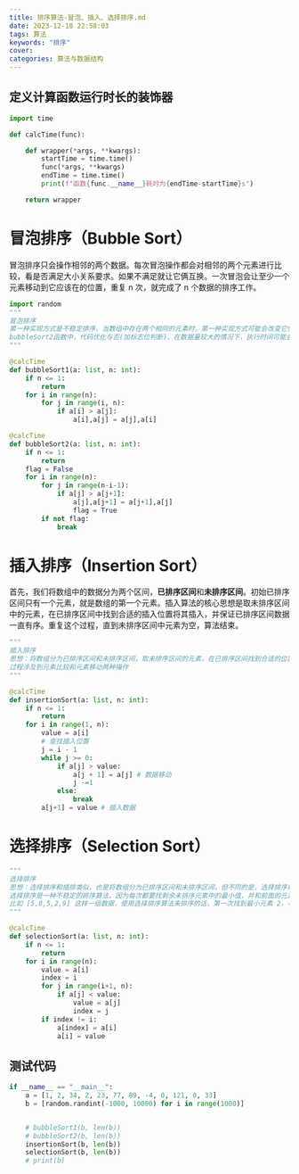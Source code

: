 ```yaml
---
title: 排序算法-冒泡、插入、选择排序.md
date: 2023-12-18 22:58:03
tags: 算法
keywords: "排序"
cover: 
categories: 算法与数据结构
---
```


## 定义计算函数运行时长的装饰器

```python
import time

def calcTime(func):

    def wrapper(*args, **kwargs):
        startTime = time.time()
        func(*args, **kwargs)
        endTime = time.time()
        print(f"函数{func.__name__}耗时为{endTime-startTime}s")

    return wrapper
```

# 冒泡排序（Bubble Sort）

冒泡排序只会操作相邻的两个数据。每次冒泡操作都会对相邻的两个元素进行比较，看是否满足大小关系要求。如果不满足就让它俩互换。一次冒泡会让至少一个元素移动到它应该在的位置，重复 n 次，就完成了 n 个数据的排序工作。

```python
import random
"""
冒泡排序
第一种实现方式是不稳定排序，当数组中存在两个相同的元素时，第一种实现方式可能会改变它们原本在数组中的顺序, 如下示例数组a中的元素2。故第一种实现在这里仅作为参照，不建议使用
bubbleSort2函数中，代码优化与否(加标志位判断)，在数据量较大的情况下，执行时间可能会有上千倍的差距
"""

@calcTime
def bubbleSort1(a: list, n: int):
    if n <= 1:
        return
    for i in range(n):
        for j in range(i, n):
            if a[i] > a[j]:
                a[i],a[j] = a[j],a[i]

@calcTime
def bubbleSort2(a: list, n: int):
    if n <= 1:
        return
    flag = False
    for i in range(n):
        for j in range(n-i-1):
            if a[j] > a[j+1]:
                a[j],a[j+1] = a[j+1],a[j]
                flag = True
        if not flag:
            break
```

# 插入排序（Insertion Sort）

首先，我们将数组中的数据分为两个区间，**已排序区间**和**未排序区间**。初始已排序区间只有一个元素，就是数组的第一个元素。插入算法的核心思想是取未排序区间中的元素，在已排序区间中找到合适的插入位置将其插入，并保证已排序区间数据一直有序。重复这个过程，直到未排序区间中元素为空，算法结束。

```python
"""
插入排序
思想：将数组分为已排序区间和未排序区间，取未排序区间的元素，在已排序区间找到合适的位置将其插入，并一直保持已排序区间数据有序，重复过程直到未排序区间元素为空，算法结束
过程涉及到元素比较和元素移动两种操作
"""

@calcTime
def insertionSort(a: list, n: int):
    if n <= 1:
        return
    for i in range(1, n):
        value = a[i]
        # 查找插入位置
        j = i - 1
        while j >= 0:
            if a[j] > value:
                a[j + 1] = a[j] # 数据移动
                j -=1
            else:
                break
        a[j+1] = value # 插入数据
```

# 选择排序（Selection Sort）

```python
"""
选择排序
思想：选择排序和插排类似，也是将数组分为已排序区间和未排序区间，但不同的是，选择排序每次会从未排序区间找到最小的元素。将其放到到已排序区间的末尾
选择排序是一种不稳定的排序算法，因为每次都要找剩余未排序元素中的最小值，并和前面的元素交换位置，这样破坏了稳定性。
比如 [5,8,5,2,9] 这样一组数据，使用选择排序算法来排序的话，第一次找到最小元素 2，与第一个 5 交换位置，那第一个 5 和中间的 5 顺序就变了，所以就不稳定了。
"""

@calcTime
def selectionSort(a: list, n: int):
    if n <= 1:
        return
    for i in range(n):
        value = a[i]
        index = i
        for j in range(i+1, n):
            if a[j] < value:
                value = a[j]
                index = j
        if index != i:
            a[index] = a[i]
            a[i] = value
```

## 测试代码

```python
if __name__ == "__main__":
    a = [1, 2, 34, 2, 23, 77, 89, -4, 0, 121, 0, 33]
    b = [random.randint(-1000, 10000) for i in range(1000)]


    # bubbleSort1(b, len(b))
    # bubbleSort2(b, len(b))
    insertionSort(b, len(b))
    selectionSort(b, len(b))
    # print(b)
```

